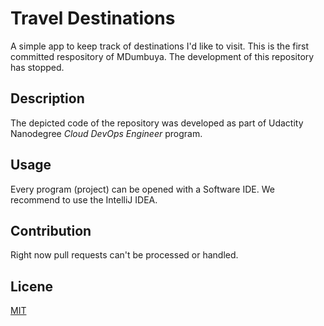 # Travel Destinations

A simple app to keep track of destinations I'd like to visit. This is the first committed respository of MDumbuya. The development of this repository has stopped. 

## Description 
The depicted code of the repository was developed as part of Udactity Nanodegree _Cloud DevOps Engineer_ program. 

## Usage 
Every program (project) can be opened with a Software IDE. We recommend to use the IntelliJ IDEA. 

## Contribution
Right now pull requests can't be processed or handled. 

## Licene
[MIT](https://choosealicense.com/licenses/mit/) 
